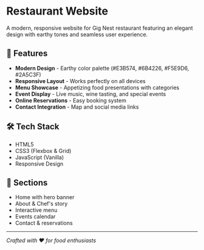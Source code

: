 # Restaurant Website

A modern, responsive website for Gig Nest restaurant featuring an elegant design with earthy tones and seamless user experience.

## 🚀 Features

- **Modern Design** - Earthy color palette (#E3B574, #6B4226, #F5E9D6, #2A5C3F)
- **Responsive Layout** - Works perfectly on all devices
- **Menu Showcase** - Appetizing food presentations with categories
- **Event Display** - Live music, wine tasting, and special events
- **Online Reservations** - Easy booking system
- **Contact Integration** - Map and social media links

## 🛠️ Tech Stack

- HTML5
- CSS3 (Flexbox & Grid)
- JavaScript (Vanilla)
- Responsive Design

## 📱 Sections

- Home with hero banner
- About & Chef's story
- Interactive menu
- Events calendar
- Contact & reservations

---

*Crafted with ❤️ for food enthusiasts*
